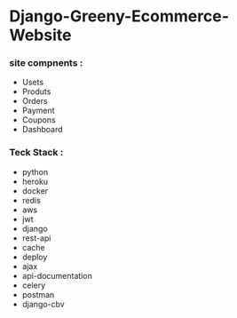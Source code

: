 # Django-Greeny-Ecommerce-Website

### site compnents :
- Usets
- Produts
- Orders
- Payment
- Coupons
- Dashboard



### Teck Stack :
- python 
- heroku 
- docker 
- redis 
- aws 
- jwt 
- django 
- rest-api 
- cache 
- deploy 
- ajax 
- api-documentation 
- celery 
- postman
- django-cbv
